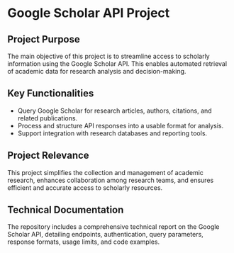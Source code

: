 # Google Scholar API Project

## Project Purpose
The main objective of this project is to streamline access to scholarly information using the Google Scholar API. This enables automated retrieval of academic data for research analysis and decision-making.

## Key Functionalities
- Query Google Scholar for research articles, authors, citations, and related publications.
- Process and structure API responses into a usable format for analysis.
- Support integration with research databases and reporting tools.

## Project Relevance
This project simplifies the collection and management of academic research, enhances collaboration among research teams, and ensures efficient and accurate access to scholarly resources.

## Technical Documentation
The repository includes a comprehensive technical report on the Google Scholar API, detailing endpoints, authentication, query parameters, response formats, usage limits, and code examples.

